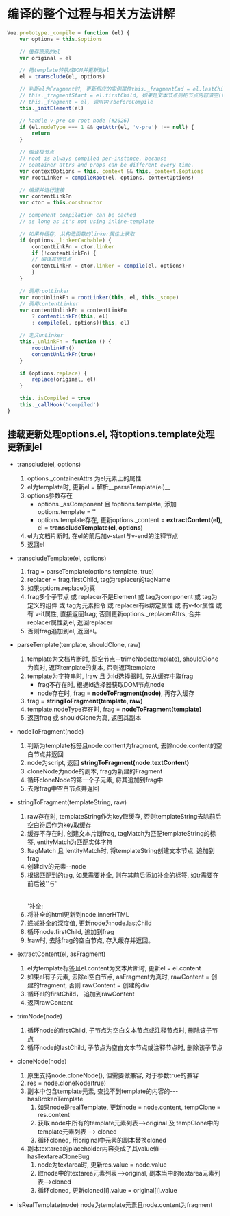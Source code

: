 # 编译的整个过程与相关方法讲解

```js
Vue.prototype._compile = function (el) {
    var options = this.$options

    // 缓存原来的el
    var original = el

    // 把template转换成DOM并更新到el
    el = transclude(el, options)

    // 判断el为Fragment时, 更新相应的实例属性this._fragmentEnd = el.lastChild,
    // this._fragmentStart = el.firstChild, 如果是文本节点则把节点内容清空(text anchors)
    // this._fragment = el, 调用钩子beforeCompile
    this._initElement(el)

    // handle v-pre on root node (#2026)
    if (el.nodeType === 1 && getAttr(el, 'v-pre') !== null) {
        return
    }

    // 编译根节点
    // root is always compiled per-instance, because
    // container attrs and props can be different every time.
    var contextOptions = this._context && this._context.$options
    var rootLinker = compileRoot(el, options, contextOptions)

    // 编译并进行连接
    var contentLinkFn
    var ctor = this.constructor

    // component compilation can be cached
    // as long as it's not using inline-template

    // 如果有缓存, 从构造函数的linker属性上获取
    if (options._linkerCachable) {
        contentLinkFn = ctor.linker
        if (!contentLinkFn) {
        // 编译其他节点
        contentLinkFn = ctor.linker = compile(el, options)
        }
    }

    // 调用rootLinker
    var rootUnlinkFn = rootLinker(this, el, this._scope)
    // 调用contentLinker
    var contentUnlinkFn = contentLinkFn
        ? contentLinkFn(this, el)
        : compile(el, options)(this, el)

    // 定义unLinker
    this._unlinkFn = function () {
        rootUnlinkFn()
        contentUnlinkFn(true)
    }

    if (options.replace) {
        replace(original, el)
    }

    this._isCompiled = true
    this._callHook('compiled')
}
```

## 挂载更新处理options.el, 将toptions.template处理更新到el
+ transclude(el, options)
    1. options.\_containerAttrs 为el元素上的属性
    2. el为template时, 更新el = 解析__parseTemplate(el)__
    3. options参数存在
        + options.\_asComponent 且 !options.template, 添加options.template = '<slot></slot>'
        + options.template存在, 更新options.\_content = __extractContent(el)__, el = __transcludeTemplate(el, options)__
    4. el为文档片断时, 在el的前后加v-start与v-end的注释节点
    5. 返回el

+ transcludeTemplate(el, options)
    1. frag = parseTemplate(options.template, true)
    2. replacer = frag.firstChild, tag为replacer的tagName
    3. 如果options.replace为真
    4. frag多个子节点 或 replacer不是Element 或 tag为component 或 tag为定义的组件 或 tag为元素指令 或 replacer有is绑定属性 或 有v-for属性  或有 v-if属性, 直接返回frag; 否则更新options.\_replacerAttrs, 合并 replacer属性到el, 返回replacer
    5. 否则frag追加到el, 返回el。

+ parseTemplate(template, shouldClone, raw)
    1. template为文档片断时, 却空节点--trimeNode(template), shouldClone为真时, 返回template的复本, 否则返回template
    2. template为字符串时, !raw 且 为Id选择器时, 先从缓存中取frag
        + frag不存在时, 根据id选择器获取DOM节点node
        + node存在时, frag = __nodeToFragment(node)__, 再存入缓存
    3. frag = __stringToFragment(template, raw)__
    4. template.nodeType存在时, frag = __nodeToFragment(template)__
    5. 返回frag 或 shouldClone为真, 返回其副本

+ nodeToFragment(node)
    1. 判断为template标签且node.content为fragment, 去除node.content的空白节点并返回
    2. node为script, 返回 __stringToFragment(node.textContent)__
    3. cloneNode为node的副本, frag为新建的Fragment
    4. 循环cloneNode的第一个子元素, 将其追加到frag中
    5. 去除frag中空白节点并返回

+ stringToFragment(templateString, raw)
    1. raw存在时, templateString作为key取缓存, 否则templateString去除前后空白符后作为key取缓存
    2. 缓存不存在时, 创建文本片断frag, tagMatch为匹配templateString的标签, entityMatch为匹配实体字符
    3. !tagMatch 且 !entityMatch时, 将templateString创建文本节点, 追加到frag
    4. 创建div的元素--node
    5. 根据匹配到的tag, 如果需要补全, 则在其前后添加补全的标签, 如tr需要在前后被'<table><tbody>'与'</tbody></table>'补全;
    6. 将补全的html更新到node.innerHTML
    7. 递减补全的深度值, 更新node为node.lastChild
    8. 循环node.firstChild, 追加到frag
    9. !raw时, 去除frag的空白节点, 存入缓存并返回。

+ extractContent(el, asFragment)
    1. el为template标签且el.content为文本片断时, 更新el = el.content
    2. 如果el有子元素, 去除el空白节点, asFragment为真时, rawContent = 创建的fragment, 否则 rawContent = 创建的div
    3. 循环el的firstChild， 追加到rawContent
    4. 返回rawContent

+ trimNode(node)
    1. 循环node的firstChild, 子节点为空白文本节点或注释节点时, 删除该子节点
    2. 循环node的lastChild, 子节点为空白文本节点或注释节点时, 删除该子节点

+ cloneNode(node)
    1. 原生支持node.cloneNode(), 但需要做兼容, 对于参数true的兼容
    2. res = node.cloneNode(true)
    3. 副本中包含template元素, 查找不到template的内容的---hasBrokenTemplate
        1. 如果node是realTemplate, 更新node = node.content, tempClone = res.content
        2. 获取 node中所有的template元素列表-->original 及 tempClone中的template元素列表 --> cloned
        3. 循环cloned, 用original中元素的副本替换cloned
    4. 副本textarea的placeholder内容变成了其value值---hasTextareaCloneBug
        1. node为textarea时, 更新res.value = node.value
        2. 取node中的textarea元素列表-->original, 副本当中的textarea元素列表-->cloned
        3. 循环cloned, 更新cloned[i].value = original[i].value
+ isRealTemplate(node) node为template元素且node.content为fragment
